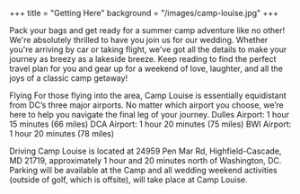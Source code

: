 +++
title = "Getting Here"
background = "/images/camp-louise.jpg"
+++

Pack your bags and get ready for a summer camp adventure like no other! We're absolutely thrilled to have you join us for our wedding. Whether you're arriving by car or taking flight, we've got all the details to make your journey as breezy as a lakeside breeze. Keep reading to find the perfect travel plan for you and gear up for a weekend of love, laughter, and all the joys of a classic camp getaway!

Flying
For those flying into the area, Camp Louise is essentially equidistant from DC’s three major airports. No matter which airport you choose, we’re here to help you navigate the final leg of your journey. 
Dulles Airport: 1 hour 15 minutes (66 miles)
DCA Airport: 1 hour 20 minutes (75 miles)
BWI Airport: 1 hour 20 minutes (78 miles)

Driving
Camp Louise is located at 24959 Pen Mar Rd, Highfield-Cascade, MD 21719, approximately 1 hour and 20 minutes north of Washington, DC. Parking will be available at the Camp and all wedding weekend activities (outside of golf, which is offsite), will take place at Camp Louise. 

